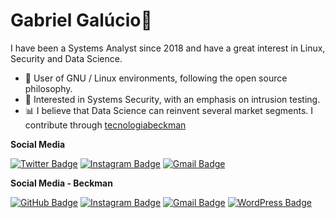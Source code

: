 # Gabriel Galúcio🐔
I have been a Systems Analyst since 2018 and have a great interest in Linux, Security and Data Science.
- 🐧 User of GNU / Linux environments, following the open source philosophy.
- 🔐 Interested in Systems Security, with an emphasis on intrusion testing.
- 📊 I believe that Data Science can reinvent several market segments. I contribute through [tecnologiabeckman](https://tecnologiabeckman.com/)

**Social Media**

[![Twitter Badge](https://img.shields.io/badge/-Twitter-000000?style=flat-square&labelColor=000000&logo=twitter&logoColor=white&link=https://twitter.com/XurumeloGalu)](https://twitter.com/XurumeloGalu) 
[![Instagram Badge](https://img.shields.io/badge/-Instagram-000000?style=flat-square&logo=Instagram&logoColor=white&link=https://www.instagram.com/gabrielgalucio/)](https://www.instagram.com/gabrielgalucio/) 
[![Gmail Badge](https://img.shields.io/badge/-gmlgalucio@gmail.com-000000?style=flat-square&logo=Gmail&logoColor=white&link=mailto:gmlgalucio@gmail.com)](mailto:gmlgalucio@gmail.com)

**Social Media - Beckman**

[![GitHub Badge](https://img.shields.io/badge/-GitHub-483D8B?style=flat-square&labelColor=483D8B&logo=GitHub&logoColor=white&link=https://github.com/tecnologiabeckman)](https://github.com/tecnologiabeckman)
[![Instagram Badge](https://img.shields.io/badge/-Instagram-483D8B?style=flat-square&logo=Instagram&logoColor=white&link=https://www.instagram.com/tecnologiabeckman/)](https://www.instagram.com/tecnologiabeckman/)
[![Gmail Badge](https://img.shields.io/badge/-tecnologia.beckman@gmail.com-483D8B?style=flat-square&logo=Gmail&logoColor=white&link=mailto:tecnologia.beckman@gmail.com)](mailto:tecnologia.beckman@gmail.com)
[![WordPress Badge](https://img.shields.io/badge/-tecnologiabeckman.com-483D8B?style=flat-square&logo=WordPress&logoColor=white&link=https://tecnologiabeckman.com/)](https://tecnologiabeckman.com.br/)
